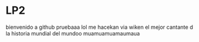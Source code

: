 # LP2
bienvenido a github
pruebaaa lol
me hacekan
via wiken el mejor cantante d la historia mundial del mundoo muamuamuamaumaua
